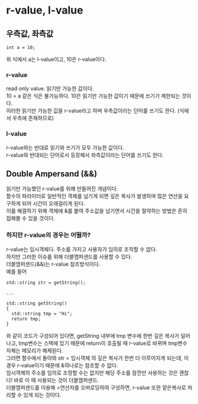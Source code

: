 # r-value, l-value
## 우측값, 좌측값

    int a = 10;
위 식에서 a는 l-value이고, 10은 r-value이다.

### r-value
read only value. 읽기만 가능한 값이다. <br/>
10 = a 같은 식은 불가능하다. 10은 읽기만 가능한 값이기 때문에 쓰기가 제한되는 것이다.<br/>
이러한 읽기만 가능한 값을 r-value라고 하며 우측값이라는 단어를 쓰기도 한다. (식에서 우측에 존재하므로)

### l-value
r-value와는 반대로 읽기와 쓰기가 모두 가능한 값이다. <br/>
r-value와 반대되는 단어로서 등장해서 좌측값이라는 단어를 쓰기도 한다.

## Double Ampersand (&&)
읽기만 가능했던 r-value를 위해 만들어진 개념이다. <br/>
함수의 파라미터로 일반적인 객체를 넘기게 되면 깊은 복사가 발생하며 많은 연산을 요구하게 되어 시간이 오래걸리게 된다. <br/>
이를 해결하기 위해 객체에 &를 붙여 주소값을 넘기면서 시간을 절약하는 방법은 흔히 접해볼 수 있을 것이다.
### 하지만 r-value의 경우는 어떨까?
r-value는 임시객체다. 주소를 가지고 사용자가 임의로 조작할 수 없다. <br/>
하지만 그러한 이슈를 위해 더블앰퍼샌드를 사용할 수 있다.<br/>
더블앰퍼샌드(&&)는 r-value 참조방식이다. <br/>
예를 들어 <br/>
    
    std::string str = getString();
    
    ...
    
    std::string getString()
    {
      std::string tmp = "Hi";
      return tmp;
    }
와 같이 코드가 구성되어 있다면, getString 내부에 tmp 변수에 한번 깊은 복사가 일어나고, tmp변수는 스택에 있기 때문에 return이 호출될 때 r-value로 바뀌며 tmp변수 자체는 메모리가 해제된다. <br/>
그러면 함수에서 돌아와 str = 임시객체 의 깊은 복사가 한번 더 이루어지게 되는데, 이 경우 r-value이기 때문에 &하나로는 참조할 수 없다. <br/>
임시객체의 주소를 임의로 조정할 수는 없지만 해당 주소를 잠깐만 사용하는 것은 괜찮다! 바로 이 때 사용되는 것이 더블앰퍼샌드. <br/>
더블앰퍼샌드를 이용해 =연산자를 오버로딩하여 구성하면, r-value 또한 얕은복사로 처리할 수 있게 되는 것이다.
